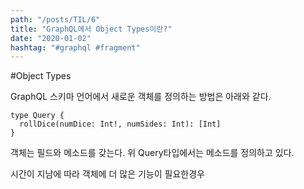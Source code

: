 ```yaml
---
path: "/posts/TIL/6"
title: "GraphQL에서 Object Types이란?"
date: "2020-01-02"
hashtag: "#graphql #fragment"
---
```


#Object Types

GraphQL 스키마 언어에서 새로운 객체를 정의하는 방법은 아래와 같다.

```javscript
type Query {
  rollDice(numDice: Int!, numSides: Int): [Int]
}
```

객체는 필드와 메소드를 갖는다.
위 Query타입에서는 메소드를 정의하고 있다.

시간이 지남에 따라 객체에 더 많은 기능이 필요한경우
